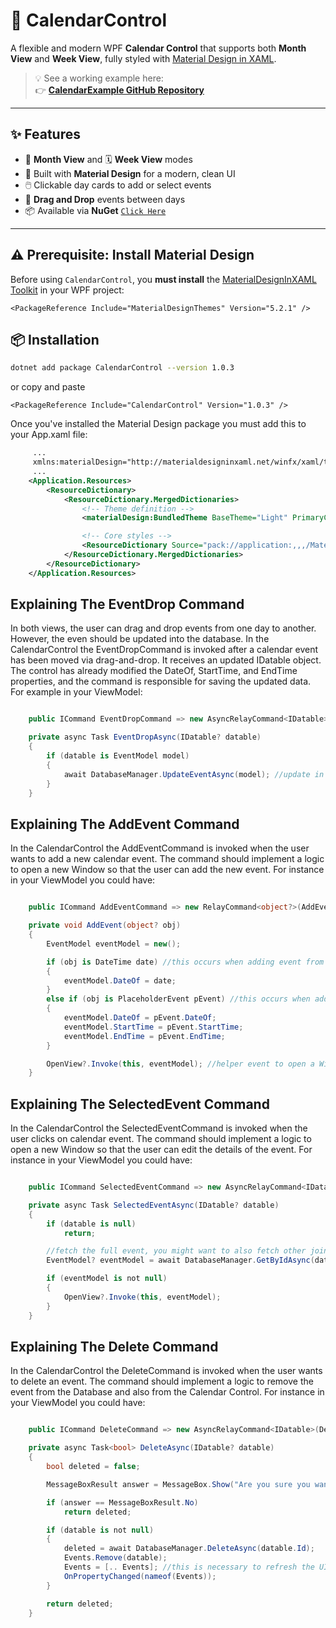 ﻿# 📅 CalendarControl

A flexible and modern WPF **Calendar Control** that supports both **Month View** and **Week View**, fully styled with [Material Design in XAML](https://github.com/MaterialDesignInXAML/MaterialDesignInXamlToolkit).

> 💡 See a working example here:  
👉 **[CalendarExample GitHub Repository](https://github.com/SalvatoreAmaddio/CalendarExample)**

---

## ✨ Features

- 📆 **Month View** and 🗓️ **Week View** modes
- 🎨 Built with **Material Design** for a modern, clean UI
- 🖱️ Clickable day cards to add or select events
- 🔀 **Drag and Drop** events between days
- 📦 Available via **NuGet** [`Click Here`](https://www.nuget.org/packages/CalendarControl)

---

## ⚠️ Prerequisite: Install Material Design

Before using `CalendarControl`, you **must install** the [MaterialDesignInXAML Toolkit](https://github.com/MaterialDesignInXAML/MaterialDesignInXamlToolkit) in your WPF project:

```code
<PackageReference Include="MaterialDesignThemes" Version="5.2.1" />
```

## 📦 Installation

```bash
dotnet add package CalendarControl --version 1.0.3
```

or copy and paste
```
<PackageReference Include="CalendarControl" Version="1.0.3" />
```

Once you've installed the Material Design package you must add this to your App.xaml file:
```xml
     ...
     xmlns:materialDesign="http://materialdesigninxaml.net/winfx/xaml/themes"
     ...
    <Application.Resources>
        <ResourceDictionary>
            <ResourceDictionary.MergedDictionaries>
                <!-- Theme definition -->
                <materialDesign:BundledTheme BaseTheme="Light" PrimaryColor="Indigo" SecondaryColor="Lime" />

                <!-- Core styles -->
                <ResourceDictionary Source="pack://application:,,,/MaterialDesignThemes.Wpf;component/Themes/MaterialDesign3.Defaults.xaml" />
            </ResourceDictionary.MergedDictionaries>
        </ResourceDictionary>
    </Application.Resources>
```

## Explaining The EventDrop Command
In both views, the user can drag and drop events from one day to another. 
However, the even should be updated into the database. 
In the CalendarControl the EventDropCommand is invoked after a calendar event 
has been moved via drag-and-drop. It receives an updated IDatable object. 
The control has already modified the DateOf, StartTime, and EndTime properties, 
and the command is responsible for saving the updated data. For example in your ViewModel:
```csharp

    public ICommand EventDropCommand => new AsyncRelayCommand<IDatable>(EventDropAsync);

    private async Task EventDropAsync(IDatable? datable)
    {
        if (datable is EventModel model)
        {
            await DatabaseManager.UpdateEventAsync(model); //update in the database
        }
    }
```

## Explaining The AddEvent Command
In the CalendarControl the AddEventCommand is invoked when the user wants to add a new calendar event.
The command should implement a logic to open a new Window so that the user can add the new event. 
For instance in your ViewModel you could have:
```csharp

    public ICommand AddEventCommand => new RelayCommand<object?>(AddEvent);

    private void AddEvent(object? obj)
    {
        EventModel eventModel = new();

        if (obj is DateTime date) //this occurs when adding event from MonthView when clicking on a DayCard object
        {
            eventModel.DateOf = date;
        }
        else if (obj is PlaceholderEvent pEvent) //this occurs when adding event from WeekView when clicking on an empty slot.
        {
            eventModel.DateOf = pEvent.DateOf;
            eventModel.StartTime = pEvent.StartTime;
            eventModel.EndTime = pEvent.EndTime;
        }

        OpenView?.Invoke(this, eventModel); //helper event to open a Window from the UI.
    }
```

## Explaining The SelectedEvent Command
In the CalendarControl the SelectedEventCommand is invoked when the user clicks on calendar event.
The command should implement a logic to open a new Window so that the user can edit the details of the event. 
For instance in your ViewModel you could have:
```csharp

    public ICommand SelectedEventCommand => new AsyncRelayCommand<IDatable?>(SelectedEventAsync);

    private async Task SelectedEventAsync(IDatable? datable)
    {
        if (datable is null)
            return;

        //fetch the full event, you might want to also fetch other joining tables if you are using EF
        EventModel? eventModel = await DatabaseManager.GetByIdAsync(datable.Id);

        if (eventModel is not null)
        {
            OpenView?.Invoke(this, eventModel);
        }
    }
```

## Explaining The Delete Command
In the CalendarControl the DeleteCommand is invoked when the user wants to delete an event.
The command should implement a logic to remove the event from the Database and also from the Calendar Control. 
For instance in your ViewModel you could have:
```csharp

    public ICommand DeleteCommand => new AsyncRelayCommand<IDatable>(DeleteAsync);

    private async Task<bool> DeleteAsync(IDatable? datable)
    {
        bool deleted = false;

        MessageBoxResult answer = MessageBox.Show("Are you sure you want to delete this event?", "Wait!", MessageBoxButton.YesNo, MessageBoxImage.Question);

        if (answer == MessageBoxResult.No)
            return deleted;

        if (datable is not null)
        {
            deleted = await DatabaseManager.DeleteAsync(datable.Id);
            Events.Remove(datable);
            Events = [.. Events]; //this is necessary to refresh the UI
            OnPropertyChanged(nameof(Events));
        }

        return deleted;
    }
```
